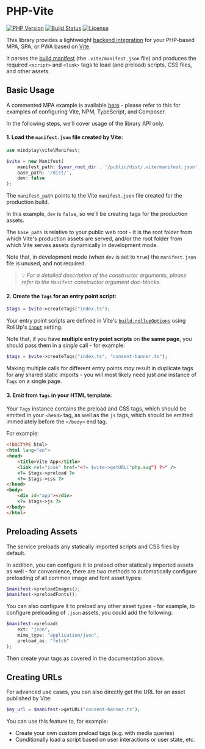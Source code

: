 # PHP-Vite

[![PHP Version](https://img.shields.io/badge/php-8.1%2B-blue.svg)](https://packagist.org/packages/mindplay/php-vite)
[![Build Status](https://github.com/mindplay-dk/php-vite/actions/workflows/ci.yml/badge.svg)](https://github.com/mindplay-dk/php-vite/actions/workflows/ci.yml)
[![License](https://img.shields.io/badge/license-MPL--2.0-green)](https://opensource.org/license/mpl-2-0)

This library provides a lightweight [backend integration](https://vitejs.dev/guide/backend-integration.html)
for your PHP-based MPA, SPA, or PWA based on [Vite](https://vitejs.dev/).

It parses the [build manifest](https://vitejs.dev/config/build-options#build-manifest) (the `.vite/manifest.json` file)
and produces the required `<script>` and `<link>` tags to load (and preload) scripts, CSS files, and other assets.

## Basic Usage

A commented MPA example is available [here](https://github.com/mindplay-dk/php-vite-mpa) -
please refer to this for examples of configuring Vite, NPM, TypeScript, and Composer.

In the following steps, we'll cover usage of the library API only.

#### 1. Load the `manifest.json` file created by Vite:

```php
use mindplay\vite\Manifest;

$vite = new Manifest(
    manifest_path: $your_root_dir . '/public/dist/.vite/manifest.json',
    base_path: '/dist/',
    dev: false
);
```

The `manifest_path` points to the Vite `manifest.json` file created for the production build.

In this example, `dev` is `false`, so we'll be creating tags for the production assets.

The `base_path` is relative to your public web root - it is the root folder from which Vite's production assets are served, and/or the root folder from which Vite serves assets dynamically in development mode.

Note that, in development mode (when `dev` is set to `true`) the `manifest.json` file is unused, and not required.

> 💡 *For a detailed description of the constructor arguments, please refer to the `Manifest` constructor argument doc-blocks.*

#### 2. Create the `Tags` for an entry point script:

```php
$tags = $vite->createTags("index.ts");
```

Your entry point scripts are defined in Vite's [`build.rollupOptions`](https://vitejs.dev/config/build-options#build-rollupoptions) using RollUp's [`input`](https://rollupjs.org/configuration-options/#input) setting.

Note that, if you have **multiple entry point scripts** on **the same page**, you should pass them in a *single* call - for example:

```php
$tags = $vite->createTags("index.ts", "consent-banner.ts");
```

Making multiple calls for different entry points *may* result in duplicate tags for any shared static imports - you will most likely need just *one* instance of `Tags` on a single page.

#### 3. Emit from `Tags` in your HTML template:

Your `Tags` instance contains the preload and CSS tags, which should be emitted in
your `<head>` tag, as well as the `js` tags, which should be emitted immediately before
the `</body>` end tag.

For example:

```html
<!DOCTYPE html>
<html lang="en">
<head>
    <title>Vite App</title>
    <link rel="icon" href="<?= $vite->getURL("php.svg") ?>" />
    <?= $tags->preload ?>
    <?= $tags->css ?>
</head>
<body>
    <div id="app"></div>
    <?= $tags->js ?>
</body>
</html>
```

## Preloading Assets

The service preloads any statically imported scripts and CSS files by default.

In addition, you can configure it to preload other statically imported assets as well -
for convenience, there are two methods to automatically configure preloading of all
common image and font asset types:

```php
$manifest->preloadImages();
$manifest->preloadFonts();
```

You can also configure it to preload any other asset types - for example, to configure
preloading of `.json` assets, you could add the following:

```php
$manifest->preload(
    ext: "json",
    mime_type: "application/json",
    preload_as: "fetch"
);
```

Then create your tags as covered in the documentation above.

## Creating URLs

For advanced use cases, you can also directly get the URL for an asset published by Vite:

```php
$my_url = $manifest->getURL("consent-banner.ts");
```

You can use this feature to, for example:

* Create your own custom preload tags (e.g. with media queries)
* Conditionally load a script based on user interactions or user state, etc.
